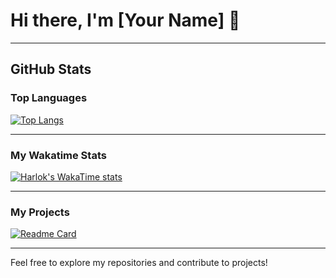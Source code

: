 # Hi there, I'm [Your Name] 👋
---

## GitHub Stats

### Top Languages
[![Top Langs](https://github-readme-stats.vercel.app/api/top-langs/?username=ganagesm&layout=pie)](https://github.com/ganagesm/github-readme-stats)

---

### My Wakatime Stats
[![Harlok's WakaTime stats](https://github-readme-stats.vercel.app/api/wakatime?username=ganagesm)](https://github.com/ganagesm/github-readme-stats)

---

### My Projects
[![Readme Card](https://github-readme-stats.vercel.app/api/pin/?username=ganagesm&repo=satincrop-react)](https://github.com/ganagesm/github-readme-stats)

---

Feel free to explore my repositories and contribute to projects!
